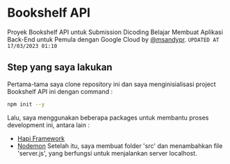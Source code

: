 # Bookshelf API
Proyek Bookshelf API untuk Submission Dicoding Belajar Membuat Aplikasi Back-End untuk Pemula dengan Google Cloud by [@msandypr](https://msandypr.com). `UPDATED AT 17/03/2023 01:10`

## Step yang saya lakukan
Pertama-tama saya clone repository ini dan saya menginisialisasi project Bookshelf API ini dengan command :
```sh
npm init --y
```
Lalu, saya menggunakan beberapa packages untuk membantu proses development ini, antara lain :
- [Hapi Framework](https://hapi.dev/)
- [Nodemon](https://nodemon.io/)
Setelah itu, saya membuat folder 'src' dan menambahkan file 'server.js', yang berfungsi untuk menjalankan server localhost.